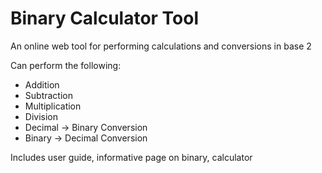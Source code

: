 # Binary Calculator Tool

An online web tool for performing calculations and conversions in base 2

Can perform the following:

* Addition
* Subtraction
* Multiplication
* Division
* Decimal -> Binary Conversion
* Binary -> Decimal Conversion

Includes user guide, informative page on binary, calculator
